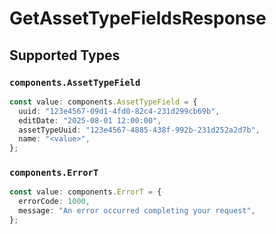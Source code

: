 # GetAssetTypeFieldsResponse


## Supported Types

### `components.AssetTypeField`

```typescript
const value: components.AssetTypeField = {
  uuid: "123e4567-09d1-4fd0-82c4-231d299cb69b",
  editDate: "2025-08-01 12:00:00",
  assetTypeUuid: "123e4567-4885-438f-992b-231d252a2d7b",
  name: "<value>",
};
```

### `components.ErrorT`

```typescript
const value: components.ErrorT = {
  errorCode: 1000,
  message: "An error occurred completing your request",
};
```

